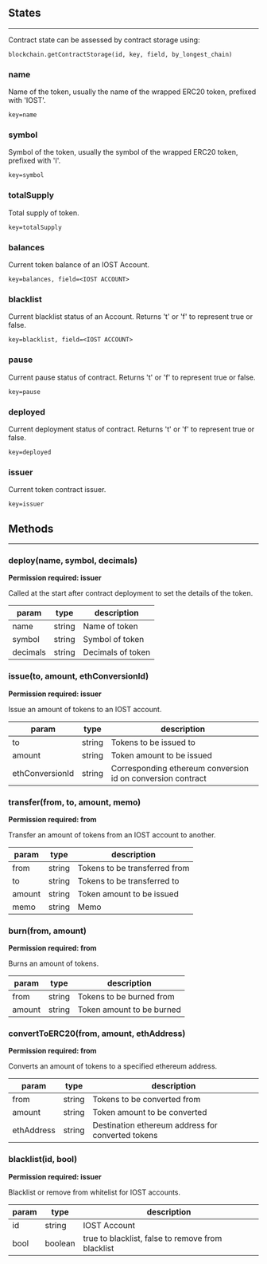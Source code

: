 ## States
---
Contract state can be assessed by contract storage using:

```blockchain.getContractStorage(id, key, field, by_longest_chain)```

### name
Name of the token, usually the name of the wrapped ERC20 token, prefixed with 'IOST'.

```key=name```

### symbol
Symbol of the token, usually the symbol of the wrapped ERC20 token, prefixed with 'I'.

```key=symbol```

### totalSupply
Total supply of token.

```key=totalSupply```

### balances
Current token balance of an IOST Account.

```key=balances, field=<IOST ACCOUNT>```

### blacklist
Current blacklist status of an Account. Returns 't' or 'f' to represent true or false.

```key=blacklist, field=<IOST ACCOUNT>```

### pause
Current pause status of contract. Returns 't' or 'f' to represent true or false.

```key=pause```

### deployed
Current deployment status of contract. Returns 't' or 'f' to represent true or false.

```key=deployed```

### issuer
Current token contract issuer.

```key=issuer```

## Methods
---
### deploy(name, symbol, decimals)
**Permission required: issuer**

Called at the start after contract deployment to set the details of the token.

| param | type | description |
| --- | --- | --- |
| name | string | Name of token |
| symbol | string | Symbol of token |
| decimals |string | Decimals of token |

### issue(to, amount, ethConversionId)
**Permission required: issuer**

Issue an amount of tokens to an IOST account.

|param|type|description|
| --- | --- | --- |
| to | string | Tokens to be issued to |
| amount | string | Token amount to be issued |
| ethConversionId | string | Corresponding ethereum conversion id on conversion contract |

### transfer(from, to, amount, memo)
**Permission required: from**

Transfer an amount of tokens from an IOST account to another.

|param|type|description|
|---|---|---|
|from|string|Tokens to be transferred from|
|to|string|Tokens to be transferred to|
|amount|string|Token amount to be issued|
|memo|string|Memo|

### burn(from, amount)
**Permission required: from**

Burns an amount of tokens.

|param|type|description|
|---|---|---|
|from|string|Tokens to be burned from|
|amount|string|Token amount to be burned|

### convertToERC20(from, amount, ethAddress)
**Permission required: from**

Converts an amount of tokens to a specified ethereum address.

|param|type|description|
|---|---|---|
|from|string|Tokens to be converted from|
|amount|string|Token amount to be converted|
|ethAddress|string|Destination ethereum address for converted tokens|

### blacklist(id, bool)
**Permission required: issuer**

Blacklist or remove from whitelist for IOST accounts.

|param|type|description|
|---|---|---|
|id|string|IOST Account|
|bool|boolean|true to blacklist, false to remove from blacklist|
